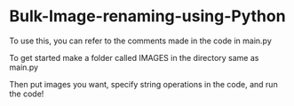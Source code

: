 # Bulk-Image-renaming-using-Python

To use this, you can refer to the comments made in the code in main.py


To get started make a folder called IMAGES in the directory same as main.py


Then put images you want, specify string operations in the code, and run the code!
